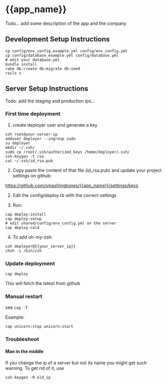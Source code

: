 # {{app_name}}
Todo... add some description of the app and the company

## Development Setup Instructions
```shell
cp config/env_config_example.yml config/env_config.yml
cp config/database_example.yml config/database.yml
# edit your database.yml
bundle install
rake db:create db:migrate db:seed
rails s
```

## Server Setup Instructions
Todo: add the staging and production ips...

### First time deployment

1) create deployer user and generate a key
```
ssh root@your-server-ip
adduser deployer --ingroup sudo
su deployer
mkdir ~/.ssh/
sudo cp /root/.ssh/authorized_keys /home/deployer/.ssh/
ssh-keygen -t rsa
cat ~/.ssh/id_rsa.pub
```

2) Copy paste the content of that file (id_rsa.pub) and update your project settings on github:

https://github.com/smashingboxes/{{app_name}}/settings/keys


2) Edit the config/deploy.rb with the correct settings

3) Run:
```
cap deploy:install
cap deploy:setup
# edit shared/config/env_config.yml on the server
cap deploy:cold
```

4) To add oh-my-zsh:
```
ssh deployer@{{your_server_ip}}
chsh -s /bin/zsh
```

### Update deployment
```
cap deploy
```
This will fetch the latest from github

### Manual restart
see `cap -T`

Example:
```
cap unicorn:stop unicorn:start 
```

### Troubleshoot

#### Man in the middle
If you change the ip of a server but not its name you might get such warning. To get rid of it, use
```
ssh-keygen -R old_ip
```
